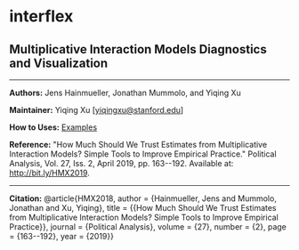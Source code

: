# interflex

## Multiplicative Interaction Models Diagnostics and Visualization

---

**Authors:** Jens Hainmueller, Jonathan Mummolo, and Yiqing Xu

**Maintainer:** Yiqing Xu [<yiqingxu@stanford.edu>]  

**How to Uses:** [Examples](http://yiqingxu.org/software/interaction/RGuide.html)

**Reference:** "How Much Should We Trust Estimates from Multiplicative Interaction Models? Simple Tools to Improve Empirical Practice." Political Analysis, Vol. 27, Iss. 2, April 2019, pp. 163--192. Available at: http://bit.ly/HMX2019.

---

**Citation:** 
@article{HMX2018, author = {Hainmueller, Jens and Mummolo, Jonathan and Xu, Yiqing}, title = {{How Much Should We Trust Estimates from Multiplicative Interaction Models? Simple Tools to Improve Empirical Practice}}, journal = {Political Analysis}, volume = {27}, number = {2}, page = {163--192}, year = {2019}}

